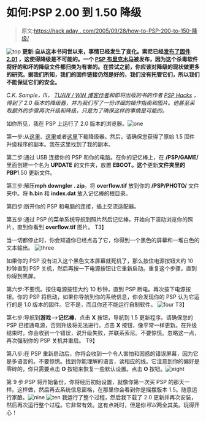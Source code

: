 # 如何:PSP 2.00 到 1.50 降级

> 原文:[https://hack aday . com/2005/09/28/how-to-PSP-200-to-150-降级/](https://hackaday.com/2005/09/28/how-to-psp-200-to-150-downgrade/)

![top](../Images/491df95269fafec871de30fdfc36b279.png)
**更新:自从这本书问世以来，事情已经发生了变化。索尼已经[发布了固件 2.01](http://www.joystiq.com/entry/1234000597061267/) ，这使得降级是不可能的。一个 [PSP 布里克木马](http://hacks.joystiq.com/entry/1234000753062151/)被发布，因为这个杀毒软件将好的和坏的降级文件都归类为有害的。在尝试之前，你应该对降级的现状做更多的研究。据我们所知，我们的固件链接仍然是好的，我们没有托管它们，所以我们不能保证它们的安全。**

*C.K. Sample，III， [TUAW / WIN 博客作者](http://www.tuaw.com/bloggers/ck_sample_iii/)和即将出版的书的作者 [PSP Hacks](http://www.psphacksthebook.com/) ，得到了 2.0 版本的降级器，并为我们写了一份详细的操作指南和图片。他甚至采取额外的步骤再次升级和降级，只是为了确保这样的事情是可能的。*

如你所见，我在 PSP 上运行了 2.0 版本的浏览器。![one](../Images/6e0d95ac3af5cddd2e96fa2bd761a305.png)

第一步:从[这里](http://www.chez.com/mph/)、[这里](http://www.psp-hacks.com/downloads/MPHDowngrader.zip)或者[这里](http://www.alden0186.freeserve.co.uk/MPHDowngrader.zip)下载降级器。然后，请确保您获得了原始 1.5 固件升级程序的副本。我在这里找到了我的副本。

第二步:通过 USB 连接你的 PSP 和你的电脑。在你的记忆棒上，在 **/PSP/GAME/** 里面创建一个名为 **UPDATE** 的文件夹，放置 **EBOOT。这个**更新**文件夹里的 PBP**1.50 更新文件。

第三步:解压**mph downgler . zip**。将 **overflow.tif** 放到你的 **/PSP/PHOTO/** 文件夹中。将 **h.bin** 和 **index.dat** 放入记忆棒的根目录。

第四步:断开你的 PSP 和电脑的连接，插上交流适配器。

第五步:通过 PSP 的菜单系统导航到照片然后记忆棒，开始向下滚动浏览你的照片，直到你看到 **overflow.tif** 图片。
T3】

当一切都停止时，你会知道你已经点击了它，你得到一个黑色的屏幕和一堆白色的文本输出。
![three](../Images/d950559336382e85cf524d68b5c97d29.png)

如果你的 PSP 没有进入这个黑色文本屏幕就死机了，那么按住电源按钮大约 10 秒钟直到 PSP 关机，然后再按一下电源按钮让它重新启动。重复这个步骤，直到你得到黑屏。

第六步:不要慌。按住电源按钮大约 10 秒钟，直到 PSP 断电。再次按下电源按钮。你的 PSP 将启动，如果你导航到你的系统信息，你会发现你的 PSP 认为它运行的是 1.0 版本的固件。它不是，而且你还不能运行自制软件。
![four](../Images/e1847bd4d2d724ef555f6cf620730faf.png)
T3】

第七步:导航到**游戏**–>**记忆棒**，点击 **X** 按钮，导航到 1.5 更新程序。请确保您的 PSP 已接通电源，否则升级将无法进行。点击 **X** 按钮，像平常一样更新。在升级结束时，你会收到一个错误，说升级失败，并联系索尼。不要惊慌。忽略这一点，再次强制你的 PSP 关机并重启。
T9】

第八步:在 PSP 重新启动后，你将会收到一个令人害怕和困惑的错误屏幕，因为它是多语言的。不要惊慌。找到你能理解的语言，读相应的线。它注意到你的偏好是零碎的，你只需要点击 **O** 按钮来恢复一些默认设置。点击 **O** 按钮。![eight](../Images/824de5633ca216efe62750d6b7f1e4b2.png)

第 9 步:PSP 将开始备份，你将经历初始设置，就像你第一次买 PSP 的那天一样。这样做，然后再去系统信息窗格，在那里你会看到你是摇摆版本 1.5。随意运行家酿。![nine](../Images/73d1a1c0d5ef6466803d8401b891b244.png) ![ten](../Images/d1c842df6b6f9d70a554d007c6cedfed.png)
我运行了整个过程，然后我下载了 2.0 更新并再次安装，然后再次运行整个过程。它非常有效。这有点耗时，但是你*可以*两全其美。玩得开心！